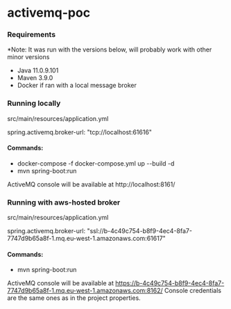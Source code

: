 # activemq-poc

### Requirements
*Note: It was run with the versions below, will probably work with other minor versions
- Java 11.0.9.101
- Maven 3.9.0
- Docker if ran with a local message broker

### Running locally
src/main/resources/application.yml

spring.activemq.broker-url: "tcp://localhost:61616"

#### Commands:
- docker-compose -f docker-compose.yml up --build -d
- mvn spring-boot:run

ActiveMQ console will be available at http://localhost:8161/


### Running with aws-hosted broker
src/main/resources/application.yml

spring.activemq.broker-url: "ssl://b-4c49c754-b8f9-4ec4-8fa7-7747d9b65a8f-1.mq.eu-west-1.amazonaws.com:61617"

#### Commands:
- mvn spring-boot:run

ActiveMQ console will be available at https://b-4c49c754-b8f9-4ec4-8fa7-7747d9b65a8f-1.mq.eu-west-1.amazonaws.com:8162/
Console credentials are the same ones as in the project properties.